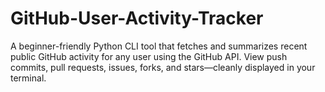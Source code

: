 # GitHub-User-Activity-Tracker
A beginner-friendly Python CLI tool that fetches and summarizes recent public GitHub activity for any user using the GitHub API. View push commits, pull requests, issues, forks, and stars—cleanly displayed in your terminal.
